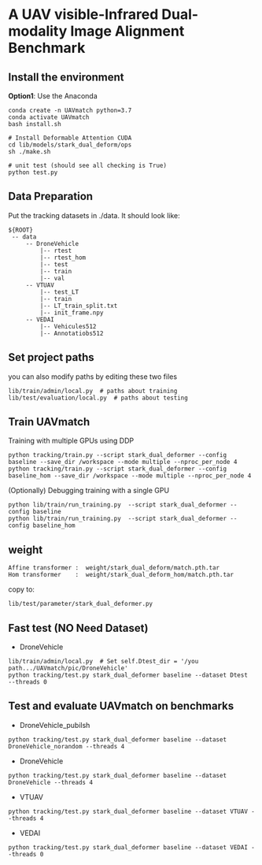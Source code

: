 # A UAV visible-Infrared Dual-modality Image Alignment Benchmark


## Install the environment
**Option1**: Use the Anaconda
```
conda create -n UAVmatch python=3.7
conda activate UAVmatch
bash install.sh

# Install Deformable Attention CUDA
cd lib/models/stark_dual_deform/ops
sh ./make.sh

# unit test (should see all checking is True)
python test.py
```



## Data Preparation
Put the tracking datasets in ./data. It should look like:
   ```
   ${ROOT}
    -- data
        -- DroneVehicle
            |-- rtest          
            |-- rtest_hom        
            |-- test
            |-- train
            |-- val
        -- VTUAV
            |-- test_LT
            |-- train
            |-- LT_train_split.txt
            |-- init_frame.npy
        -- VEDAI
            |-- Vehicules512
            |-- Annotatiobs512

   ```
## Set project paths

you can also modify paths by editing these two files
```
lib/train/admin/local.py  # paths about training
lib/test/evaluation/local.py  # paths about testing
```

## Train UAVmatch
Training with multiple GPUs using DDP
```
python tracking/train.py --script stark_dual_deformer --config baseline --save_dir /workspace --mode multiple --nproc_per_node 4
python tracking/train.py --script stark_dual_deformer --config baseline_hom --save_dir /workspace --mode multiple --nproc_per_node 4
```
(Optionally) Debugging training with a single GPU
```
python lib/train/run_training.py  --script stark_dual_deformer --config baseline
python lib/train/run_training.py  --script stark_dual_deformer --config baseline_hom
```
## weight
```
Affine transformer :  weight/stark_dual_deform/match.pth.tar
Hom transformer    :  weight/stark_dual_deform_hom/match.pth.tar
```

copy to:
```
lib/test/parameter/stark_dual_deformer.py
```

## Fast test (NO Need Dataset)
- DroneVehicle

```
lib/train/admin/local.py  # Set self.Dtest_dir = '/you path.../UAVmatch/pic/DroneVehicle'
python tracking/test.py stark_dual_deformer baseline --dataset Dtest  --threads 0 
```


## Test and evaluate UAVmatch on benchmarks
- DroneVehicle_pubilsh
```
python tracking/test.py stark_dual_deformer baseline --dataset DroneVehicle_norandom --threads 4 
```

- DroneVehicle
```
python tracking/test.py stark_dual_deformer baseline --dataset DroneVehicle --threads 4 
```

- VTUAV
```
python tracking/test.py stark_dual_deformer baseline --dataset VTUAV --threads 4 
```
- VEDAI
```
python tracking/test.py stark_dual_deformer baseline --dataset VEDAI --threads 0 
```


